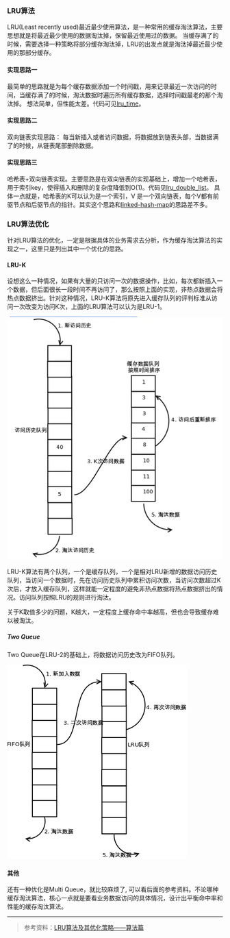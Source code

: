 ### LRU算法
LRU(Least recently used)最近最少使用算法，是一种常用的缓存淘汰算法，主要思想就是将最近最少使用的数据淘汰掉，保留最近使用过的数据。
当缓存满了的时候，需要选择一种策略将部分缓存淘汰掉，LRU的出发点就是淘汰掉最近最少使用的那部分缓存。


#### 实现思路一
最简单的思路就是为每个缓存数据添加一个时间戳，用来记录最近一次访问的时间，当缓存满了的时候，淘汰数据时遍历所有缓存数据，选择时间戳最老的那个淘汰掉。
想法简单，但性能太差。代码可见[lru_time](../src/lru_time.rs)。

#### 实现思路二
双向链表实现思路： 每当新插入或者访问数据，将数据放到链表头部，当数据满了的时候，从链表尾部删除数据。

#### 实现思路三
哈希表+双向链表实现。主要思路是在双向链表的实现基础上，增加一个哈希表，用于索引key，使得插入和删除的复杂度降低到O(1)。代码见[lru_double_list](../src/lru_double_list.rs)。
具体一点就是，哈希表的K可以认为是一个索引，V 是一个双向链表，每个V都有前驱节点和后驱节点的指针。其实这个思路和[linked-hash-map](https://github.com/contain-rs/linked-hash-map)的思路差不多。

### LRU算法优化
针对LRU算法的优化，一定是根据具体的业务需求去分析，作为缓存淘汰算法的实现之一，这里只是列出其中一个优化的思路。


#### LRU-K

设想这么一种情况，如果有大量的只访问一次的数据操作，比如，每次都新插入一个数据，但后面很长一段时间不再访问了，那么按照上面的实现，非热点数据会将热点数据挤出。针对这种情况，LRU-K算法将原先进入缓存队列的评判标准从访问一次改变为访问K次，上面的LRU算法可以认为是LRU-1。

![image](lru-k)

LRU-K算法有两个队列，一个是缓存队列，一个是相对LRU新增的数据访问历史队列，当访问一个数据时，先在访问历史队列中累积访问次数，当访问次数超过K次后，才放入缓存队列，这样就能一定程度的避免非热点数据将热点数据挤出的情况。访问队列按照LRU的规则进行淘汰。

关于K取值多少的问题，K越大，一定程度上缓存命中率越高，但也会导致缓存难以被淘汰。

##### Two Queue
Two Queue在LRU-2的基础上，将数据访问历史改为FIFO队列。

![image](lru.png)

#### 其他
还有一种优化是Multi Queue，就比较麻烦了, 可以看后面的参考资料。不论哪种缓存淘汰算法，核心一点就是要看业务数据访问的具体情况，设计出平衡命中率和性能的缓存淘汰算法。

---
> 参考资料：[LRU算法及其优化策略——算法篇](https://juejin.cn/post/6844904049263771662#heading-8)